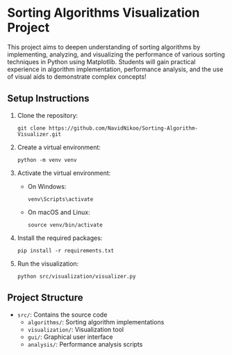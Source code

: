# Sorting Algorithms Visualization Project
This project aims to deepen understanding of sorting algorithms by implementing, analyzing, and visualizing the performance of various sorting techniques in Python using Matplotlib. Students will gain practical experience in algorithm implementation, performance analysis, and the use of visual aids to demonstrate complex concepts!

## Setup Instructions

1. Clone the repository:
   ```
   git clone https://github.com/NavidNikoo/Sorting-Algorithm-Visualizer.git
   ```

2. Create a virtual environment:
   ```
   python -m venv venv
   ```

3. Activate the virtual environment:
   - On Windows:
     ```
     venv\Scripts\activate
     ```
   - On macOS and Linux:
     ```
     source venv/bin/activate
     ```

4. Install the required packages:
   ```
   pip install -r requirements.txt
   ```

5. Run the visualization:
   ```
   python src/visualization/visualizer.py
   ```

## Project Structure

- `src/`: Contains the source code
  - `algorithms/`: Sorting algorithm implementations
  - `visualization/`: Visualization tool
  - `gui/`: Graphical user interface
  - `analysis/`: Performance analysis scripts
